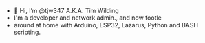 - 👋 Hi, I’m @tjw347 A.K.A. Tim Wilding
-    I'm a developer and network admin., and now footle 
-    around at home with Arduino, ESP32, Lazarus, Python and BASH scripting.


<!---
tjw347/tjw347 is a ✨ special ✨ repository because its `README.md` (this file) appears on your GitHub profile.
You can click the Preview link to take a look at your changes.
--->
